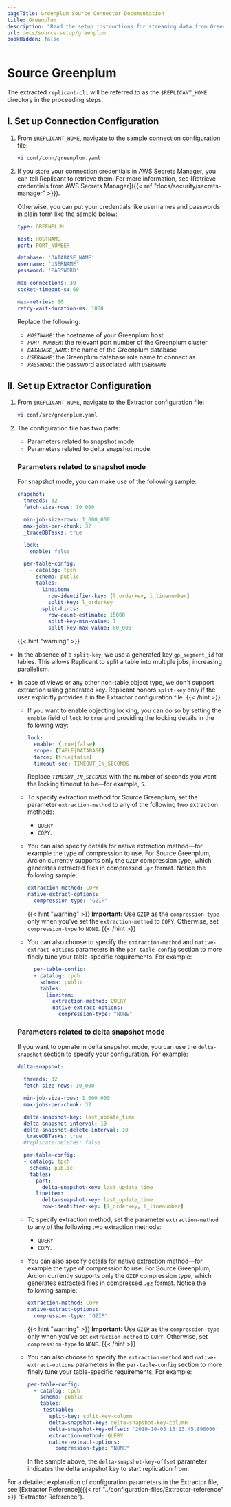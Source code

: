 ```yaml
---
pageTitle: Greenplum Source Connector Documentation
title: Greenplum
description: "Read the setup instructions for streaming data from Greenplum Source, the analytics Postgres database."
url: docs/source-setup/greenplum
bookHidden: false
---
```

# Source Greenplum

The extracted `replicant-cli` will be referred to as the `$REPLICANT_HOME` directory in the proceeding steps.

## I. Set up Connection Configuration

1. From `$REPLICANT_HOME`, navigate to the sample connection configuration file:
    ```BASH
    vi conf/conn/greenplum.yaml
    ```

2. If you store your connection credentials in AWS Secrets Manager, you can tell Replicant to retrieve them. For more information, see [Retrieve credentials from AWS Secrets Manager]({{< ref "docs/security/secrets-manager" >}}). 
    
    Otherwise, you can put your credentials like usernames and passwords in plain form like the sample below:

    ```YAML
    type: GREENPLUM

    host: HOSTNAME
    port: PORT_NUMBER

    database: 'DATABASE_NAME'
    username: 'USERNAME'
    password: 'PASSWORD'

    max-connections: 30
    socket-timeout-s: 60

    max-retries: 10
    retry-wait-duration-ms: 1000
    ```

    Replace the following:
    - *`HOSTNAME`*: the hostname of your Greenplum host
    - *`PORT_NUMBER`*: the relevant port number of the Greenplum cluster
    - *`DATABASE_NAME`*: the name of the Greenplum database
    - *`USERNAME`*: the Greenplum database role name to connect as
    - *`PASSWORD`*: the password associated with *`USERNAME`*

## II. Set up Extractor Configuration

1. From `$REPLICANT_HOME`, navigate to the Extractor configuration file:
    ```BASH
    vi conf/src/greenplum.yaml
    ```
2. The configuration file has two parts:

    - Parameters related to snapshot mode.
    - Parameters related to delta snapshot mode.

    ### Parameters related to snapshot mode
    For snapshot mode, you can make use of the following sample:

      ```YAML
      snapshot:
        threads: 32
        fetch-size-rows: 10_000

        min-job-size-rows: 1_000_000
        max-jobs-per-chunk: 32
        _traceDBTasks: true

        lock:
          enable: false

        per-table-config:
          - catalog: tpch
            schema: public
            tables:
              lineitem:
                row-identifier-key: [l_orderkey, l_linenumber]
                split-key: l_orderkey
              split-hints:
                row-count-estimate: 15000
                split-key-min-value: 1
                split-key-max-value: 60_000
      ```
      {{< hint "warning" >}}
  - In the absence of a `split-key`, we use a generated key `gp_segment_id` for tables. This allows Replicant to split a table into multiple jobs, increasing parallelism.
  - In case of views or any other non-table object type, we don't support extraction using generated key. Replicant honors `split-key` only if the user explicitly provides it in the Extractor configuration file.
    {{< /hint >}}

      - If you want to enable objecting locking, you can do so by setting the `enable` field of `lock` to `true` and providing the locking details in the following way:

        ```YAML
        lock:
          enable: {true|false}
          scope: {TABLE|DATABASE} 
          force: {true|false}
          timeout-sec: TIMEOUT_IN_SECONDS
        ```

        Replace *`TIMEOUT_IN_SECONDS`* with the number of seconds you want the locking timeout to be—for example, `5`.

      - To specify extraction method for Source Greenplum, set the parameter `extraction-method` to any of the following two extraction methods:
        - `QUERY`
        - `COPY`.

      - You can also specify details for native extraction method—for example the type of compression to use. For Source Greenplum, Arcion currently supports only the `GZIP` compression type, which generates extracted files in compressed `.gz` format. Notice the following sample:

        ```YAML
        extraction-method: COPY
        native-extract-options:
          compression-type: "GZIP"
        ```

        {{< hint "warning" >}} **Important:** Use `GZIP` as the `compression-type` only when you've set the `extraction-method` to `COPY`. Otherwise, set `compression-type` to `NONE`. {{< /hint >}}
      
      - You can also choose to specify the `extraction-method` and `native-extract-options` parameters in the `per-table-config` section to more finely tune your table-specific requirements. For example:

        ```YAML
          per-table-config:
          - catalog: tpch
            schema: public
            tables:
              lineitem:
                extraction-method: QUERY 
                native-extract-options:
                  compression-type: "NONE"
          ```
 
    ### Parameters related to delta snapshot mode
    If you want to operate in delta snapshot mode, you can use the `delta-snapshot` section to specify your configuration. For example:

    ```YAML
    delta-snapshot:

      threads: 32
      fetch-size-rows: 10_000

      min-job-size-rows: 1_000_000
      max-jobs-per-chunk: 32

      delta-snapshot-key: last_update_time
      delta-snapshot-interval: 10
      delta-snapshot-delete-interval: 10
      _traceDBTasks: true
      #replicate-deletes: false

      per-table-config:
      - catalog: tpch
        schema: public
        tables:
          part:
            delta-snapshot-key: last_update_time
          lineitem:
            delta-snapshot-key: last_update_time
            row-identifier-key: [l_orderkey, l_linenumber]
    ```

    - To specify extraction method, set the parameter `extraction-method` to any of the following two extraction methods:
        - `QUERY`
        - `COPY`.

    - You can also specify details for native extraction method—for example the type of compression to use. For Source Greenplum, Arcion currently supports only the `GZIP` compression type, which generates extracted files in compressed `.gz` format. Notice the following sample:

      ```YAML
      extraction-method: COPY
      native-extract-options:
        compression-type: "GZIP"
      ```

      {{< hint "warning" >}} **Important:** Use `GZIP` as the `compression-type` only when you've set `extraction-method` to `COPY`. Otherwise, set `compression-type` to `NONE`. {{< /hint >}}
    
    - You can also choose to specify the `extraction-method` and `native-extract-options` parameters in the `per-table-config` section to more finely tune your table-specific requirements. For example:

      ```YAML
      per-table-config:
        - catalog: tpch
          schema: public
          tables:
           testTable:
             split-key: split-key-column
             delta-snapshot-key: delta-snapshot-key-column
             delta-snapshot-key-offset: '2019-10-05 13:23:45.890000'
             extraction-method: QUERY
             native-extract-options:
               compression-type: "NONE"
      ```

      In the sample above, the `delta-snapshot-key-offset` parameter indicates the delta snapshot key to start replication from.

For a detailed explanation of configuration parameters in the Extractor file, see [Extractor Reference]({{< ref "../configuration-files/Extractor-reference" >}} "Extractor Reference").